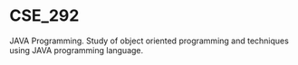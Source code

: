 # CSE_292
JAVA Programming.
Study of object oriented programming and techniques using JAVA programming language.

